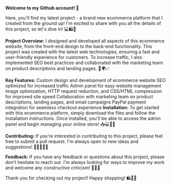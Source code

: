 **Welcome to my Github account! 🎉**

Here, you'll find my latest project - a brand new ecommerce platform that I created from the ground up! I'm excited to share with you all the details of this project, so let's dive in! 💻🛍️💸

**Project Overview:**
I designed and developed all aspects of this ecommerce website, from the front-end design to the back-end functionality. This project was created with the latest web technologies, ensuring a fast and user-friendly experience for customers. To increase traffic, I also implemented SEO best practices and collaborated with the marketing team on product descriptions and landing pages. 🚀🌍📈

**Key Features:**
Custom design and development of ecommerce website
SEO optimized for increased traffic
Admin panel for easy website management
Image optimization, HTTP request reduction, and CSS/HTML compression for improved site speed
Collaboration with marketing team on product descriptions, landing pages, and email campaigns
PayPal payment integration for seamless checkout experience
**Installation:**
To get started with this ecommerce platform, simply download the files and follow the installation instructions. Once installed, you'll be able to access the admin panel and begin managing your online store! 📥💻👨‍💼

**Contributing:**
If you're interested in contributing to this project, please feel free to submit a pull request. I'm always open to new ideas and suggestions! 🙌👨‍💻👩‍💻

**Feedback:**
If you have any feedback or questions about this project, please don't hesitate to reach out. I'm always looking for ways to improve my work and welcome any constructive criticism! 📣💬🤔

Thank you for checking out my project! Happy shopping! 🛍️🎉😊
